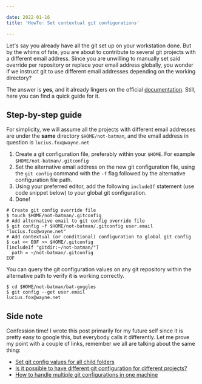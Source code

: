 ```yaml
---

date: 2022-01-16
title: 'HowTo: Set contextual git configurations'

---
```


<!--more-->

Let's say you already have all the git set up on your workstation done. But by
the whims of fate, you are about to contribute to several git projects with a
different email address. Since you are unwilling to manually set said override
per repository or replace your email address globally, you wonder if we instruct
git to use different email addresses depending on the working directory?

The answer is **yes**, and it already lingers on the official
[documentation](https://git-scm.com/docs/git-config#_conditional_includes).
Still, here you can find a quick guide for it.

## Step-by-step guide

For simplicity, we will assume all the projects with different email addresses
are under the **same** directory `$HOME/not-batman`, and the email address in
question is `lucius.fox@wayne.net`

1. Create a git configuration file, preferably within your `$HOME`. For example `$HOME/not-batman/.gitconfig`
2. Set the alternative email address on the new git configuration file, using the `git config` command with the `-f` flag followed by the alternative configuration file path.
3. Using your preferred editor, add the following `includeIf` statement  (use code snippet below) to your global git configuration. 
4. Done! 

```shell
# Create git config override file
$ touch $HOME/not-batman/.gitconfig
# Add alternative email to git config override file
$ git config -f $HOME/not-batman/.gitconfig user.email "lucius.fox@wayne.net"
# Add contextual (or conditional) configuration to global git config
$ cat << EOF >> $HOME/.gitconfig
[includeIf "gitdir:~/not-batman/"]
  path = ~/not-batman/.gitconfig
EOF
```

You can query the git configuration values on any git repository within the
alternative path to verify it is working correctly.

```shell
$ cd $HOME/not-batman/bat-goggles
$ git config --get user.email
lucius.fox@wayne.net
```

## Side note

Confession time! I wrote this post primarily for my future self since it is
pretty easy to google this, but everybody calls it differently. Let me prove my
point with a couple of links, remember we all are talking about the same thing:

- [Set git config values for all child folders](https://stackoverflow.com/questions/21307793/set-git-config-values-for-all-child-folders/)
- [Is it possible to have different git configuration for different projects?](https://stackoverflow.com/questions/8801729/is-it-possible-to-have-different-git-configuration-for-different-projects)
- [How to handle multiple git configurations in one machine](https://www.freecodecamp.org/news/how-to-handle-multiple-git-configurations-in-one-machine/)
